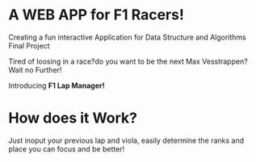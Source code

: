# A WEB APP for F1 Racers!

Creating a fun interactive Application for Data Structure and Algorithms Final Project

Tired of loosing in a race?do you want to be the next Max Vesstrappen? Wait no Further!

Introducing **F1 Lap Manager!**

# How does it Work?

Just inoput your previous lap and viola, easily determine the ranks and place you can focus and be better!
